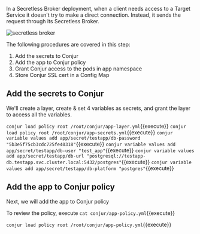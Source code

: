 

In a Secretless Broker deployment, when a client needs access to a Target Service it doesn't try to make a direct connection. Instead, it sends the request through its Secretless Broker.

![secretless broker](https://docs.conjur.org/Latest/en/Content/Resources/Images/secretless_architecture.svg)

The following procedures are covered in this step:

1. Add the secrets to Conjur
2. Add the app to Conjur policy
3. Grant Conjur access to the pods in app namespace
4. Store Conjur SSL cert in a Config Map

## Add the secrets to Conjur

We'll create a layer, create & set 4 variables as secrets, and grant the layer to access all the variables.

`conjur load policy root /root/conjur/app-layer.yml`{{execute}}
`conjur load policy root /root/conjur/app-secrets.yml`{{execute}}
`conjur variable values add app/secret/testapp/db-password "5b3e5f75cb3cdc725fe40318"`{{execute}}
`conjur variable values add app/secret/testapp/db-user "test_app"`{{execute}}
`conjur variable values add app/secret/testapp/db-url "postgresql://testapp-db.testapp.svc.cluster.local:5432/postgres"`{{execute}}
`conjur variable values add app/secret/testapp/db-platform "postgres"`{{execute}}



## Add the app to Conjur policy

Next, we will add the app to Conjur policy

To review the policy, execute `cat conjur/app-policy.yml`{{execute}}

`conjur load policy root /root/conjur/app-policy.yml`{{execute}}
